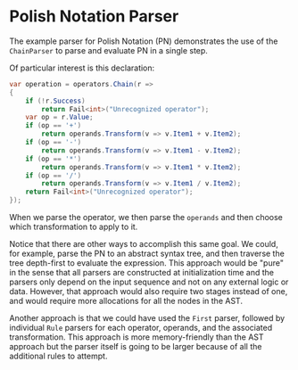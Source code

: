 ﻿# Polish Notation Parser

The example parser for Polish Notation (PN) demonstrates the use of the `ChainParser` to parse and evaluate PN in a single step.

Of particular interest is this declaration:

```csharp
var operation = operators.Chain(r =>
{
    if (!r.Success)
        return Fail<int>("Unrecognized operator");
    var op = r.Value;
    if (op == '+')
        return operands.Transform(v => v.Item1 + v.Item2);
    if (op == '-')
        return operands.Transform(v => v.Item1 - v.Item2);
    if (op == '*')
        return operands.Transform(v => v.Item1 * v.Item2);
    if (op == '/')
        return operands.Transform(v => v.Item1 / v.Item2);
    return Fail<int>("Unrecognized operator");
});
```

When we parse the operator, we then parse the `operands` and then choose which transformation to apply to it.

Notice that there are other ways to accomplish this same goal. We could, for example, parse the PN to an abstract syntax tree, and then traverse the tree depth-first to evaluate the expression. This approach would be "pure" in the sense that all parsers are constructed at initialization time and the parsers only depend on the input sequence and not on any external logic or data. However, that approach would also require two stages instead of one, and would require more allocations for all the nodes in the AST.

Another approach is that we could have used the `First` parser, followed by individual `Rule` parsers for each operator, operands, and the associated transformation. This approach is more memory-friendly than the AST approach but the parser itself is going to be larger because of all the additional rules to attempt.